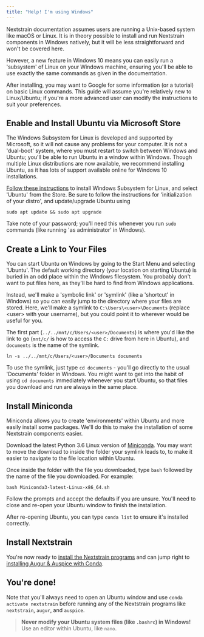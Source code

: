 ```yaml
---
title: "Help! I'm using Windows"
---
```


Nextstrain documentation assumes users are running a Unix-based system like macOS or Linux. 
It is in theory possible to install and run Nextstrain components in Windows natively, but it will be less straightforward and won't be covered here. 

However, a new feature in Windows 10 means you can easily run a 'subsystem' of Linux on your Windows machine, ensuring you'll be able to use exactly the same commands as given in the documentation.

After installing, you may want to Google for some information (or a tutorial) on basic Linux commands.
This guide will assume you're relatively new to Linux/Ubuntu; if you're a more advanced user can modify the instructions to suit your preferences.

## Enable and Install Ubuntu via Microsoft Store
The Windows Subsystem for Linux is developed and supported by Microsoft, so it will not cause any problems for your computer. 
It is not a 'dual-boot' system, where you must restart to switch between Windows and Ubuntu; you'll be able to run Ubuntu in a window within Windows.
Though multiple Linux distributions are now available, we recommend installing Ubuntu, as it has lots of support available online for Windows 10 installations.

[Follow these instructions](https://docs.microsoft.com/en-us/windows/wsl/install-win10) to install Windows Subsystem for Linux, and select 'Ubuntu' from the Store.
Be sure to follow the instructions for 'initialization of your distro', and update/upgrade Ubuntu using 
```
sudo apt update && sudo apt upgrade
```

Take note of your password; you'll need this whenever you run `sudo` commands (like running 'as administrator' in Windows).

## Create a Link to Your Files

You can start Ubuntu on Windows by going to the Start Menu and selecting 'Ubuntu'. 
The default working directory (your location on starting Ubuntu) is buried in an odd place within the Windows filesystem.
You probably don't want to put files here, as they'll be hard to find from Windows applications.

Instead, we'll make a 'symbolic link' or 'symlink' (like a 'shortcut' in Windows) so you can easily jump to the directory where your files are stored. 
Here, we'll make a symlink to `C:\Users\<user>\Documents` (replace \<user\> with your username), but you could point it to wherever would be useful for you.

The first part (`../../mnt/c/Users/<user>/Documents`) is where you'd like the link to go (`mnt/c/` is how to access the `C:` drive from here in Ubuntu), and `documents` is the name of the symlink.

```
ln -s ../../mnt/c/Users/<user>/Documents documents
```

To use the symlink, just type `cd documents` - you'll go directly to the usual 'Documents' folder in Windows.
You might want to get into the habit of using `cd documents` immediately whenever you start Ubuntu, so that files you download and run are always in the same place.


## Install Miniconda

Miniconda allows you to create 'environments' within Ubuntu and more easily install some packages.
We'll do this to make the installation of some Nextstrain components easier.

Download the latest Python 3.6 Linux version of [Miniconda](https://conda.io/miniconda.html). 
You may want to move the download to inside the folder your symlink leads to, to make it easier to navigate to the file location within Ubuntu.

Once inside the folder with the file you downloaded, type `bash` followed by the name of the file you downloaded. For example:
```
bash Miniconda3-latest-Linux-x86_64.sh
```

Follow the prompts and accept the defaults if you are unsure. 
You'll need to close and re-open your Ubuntu window to finish the installation.

After re-opening Ubuntu, you can type `conda list` to ensure it's installed correctly.

## Install Nextstrain

You're now ready to [install the Nextstrain programs](/docs/getting-started/installation) and can jump right to [installing Augur & Auspice with Conda](/docs/getting-started/installation#install-augur--auspice-with-conda-recommended).

## You're done!

Note that you'll always need to open an Ubuntu window and use `conda activate nextstrain` before running any of the Nextstrain programs like `nextstrain`, `augur`, and `auspice`.

> **Never modify your Ubuntu system files (like `.bashrc`) in Windows!**  
> Use an editor within Ubuntu, like `nano`.
